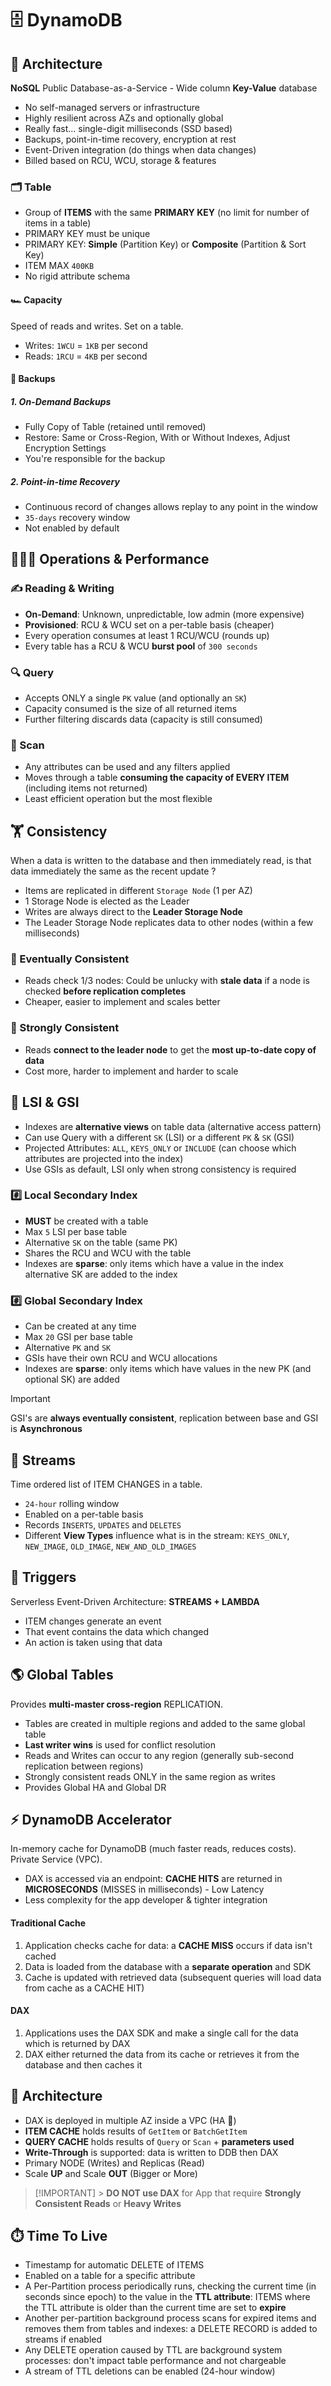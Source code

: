 # 🗄️ DynamoDB

## 📐 Architecture

**NoSQL** Public Database-as-a-Service - Wide column **Key-Value** database

- No self-managed servers or infrastructure
- Highly resilient across AZs and optionally global
- Really fast... single-digit milliseconds (SSD based)
- Backups, point-in-time recovery, encryption at rest
- Event-Driven integration (do things when data changes)
- Billed based on RCU, WCU, storage & features

### 🗂️ Table

- Group of **ITEMS** with the same **PRIMARY KEY** (no limit for number of items in a table)
- PRIMARY KEY must be unique
- PRIMARY KEY: **Simple** (Partition Key) or **Composite** (Partition & Sort Key)
- ITEM MAX `400KB`
- No rigid attribute schema

#### 🏎️ Capacity

Speed of reads and writes. Set on a table.

- Writes: `1WCU` = `1KB` per second
- Reads: `1RCU` = `4KB` per second

#### 💾 Backups

##### 1. On-Demand Backups

- Fully Copy of Table (retained until removed)
- Restore: Same or Cross-Region, With or Without Indexes, Adjust Encryption Settings
- You're responsible for the backup

##### 2. Point-in-time Recovery

- Continuous record of changes allows replay to any point in the window
- `35-days` recovery window
- Not enabled by default

## 👨🏻‍🏭 Operations & Performance

### ✍️ Reading & Writing

- **On-Demand**: Unknown, unpredictable, low admin (more expensive)
- **Provisioned**: RCU & WCU set on a per-table basis (cheaper)
- Every operation consumes at least 1 RCU/WCU (rounds up)
- Every table has a RCU & WCU **burst pool** of `300 seconds`

### 🔍 Query

- Accepts ONLY a single `PK` value (and optionally an `SK`)
- Capacity consumed is the size of all returned items
- Further filtering discards data (capacity is still consumed)

### 🔦 Scan

- Any attributes can be used and any filters applied
- Moves through a table **consuming the capacity of EVERY ITEM** (including items not returned)
- Least efficient operation but the most flexible

## 🏋️ Consistency

When a data is written to the database and then immediately read, is that data immediately the same as the recent update ?

- Items are replicated in different `Storage Node` (1 per AZ)
- 1 Storage Node is elected as the Leader
- Writes are always direct to the **Leader Storage Node**
- The Leader Storage Node replicates data to other nodes (within a few milliseconds)

### 🤷 Eventually Consistent

- Reads check 1/3 nodes: Could be unlucky with **stale data** if a node is checked **before replication completes**
- Cheaper, easier to implement and scales better

### 💪 Strongly Consistent

- Reads **connect to the leader node** to get the **most up-to-date copy of data**
- Cost more, harder to implement and harder to scale

## 📍 LSI & GSI

- Indexes are **alternative views** on table data (alternative access pattern)
- Can use Query with a different `SK` (LSI) or a different `PK` & `SK` (GSI)
- Projected Attributes: `ALL`, `KEYS_ONLY` or `INCLUDE` (can choose which attributes are projected into the index)
- Use GSIs as default, LSI only when strong consistency is required

### #️⃣ Local Secondary Index

- **MUST** be created with a table
- Max `5` LSI per base table
- Alternative `SK` on the table (same PK)
- Shares the RCU and WCU with the table
- Indexes are **sparse**: only items which have a value in the index alternative SK are added to the index

### #️⃣ Global Secondary Index

- Can be created at any time
- Max `20` GSI per base table
- Alternative `PK` and `SK`
- GSIs have their own RCU and WCU allocations
- Indexes are **sparse**: only items which have values in the new PK (and optional SK) are added

> [!IMPORTANT]
> GSI's are **always eventually consistent**, replication between base and GSI is **Asynchronous**

## 🔴 Streams

Time ordered list of ITEM CHANGES in a table.

- `24-hour` rolling window
- Enabled on a per-table basis
- Records `INSERTS`, `UPDATES` and `DELETES`
- Different **View Types** influence what is in the stream: `KEYS_ONLY`, `NEW_IMAGE`, `OLD_IMAGE`, `NEW_AND_OLD_IMAGES`

## 🔫 Triggers

Serverless Event-Driven Architecture: **STREAMS + LAMBDA**

- ITEM changes generate an event
- That event contains the data which changed
- An action is taken using that data

## 🌎 Global Tables

Provides **multi-master cross-region** REPLICATION.

- Tables are created in multiple regions and added to the same global table
- **Last writer wins** is used for conflict resolution
- Reads and Writes can occur to any region (generally sub-second replication between regions)
- Strongly consistent reads ONLY in the same region as writes
- Provides Global HA and Global DR

## ⚡ DynamoDB Accelerator

In-memory cache for DynamoDB (much faster reads, reduces costs). Private Service (VPC).

- DAX is accessed via an endpoint: **CACHE HITS** are returned in **MICROSECONDS** (MISSES in milliseconds) - Low Latency
- Less complexity for the app developer & tighter integration

#### Traditional Cache

1. Application checks cache for data: a **CACHE MISS** occurs if data isn't cached
2. Data is loaded from the database with a **separate operation** and SDK
3. Cache is updated with retrieved data (subsequent queries will load data from cache as a CACHE HIT)

#### DAX

1. Applications uses the DAX SDK and make a single call for the data which is returned by DAX
2. DAX either returned the data from its cache or retrieves it from the database and then caches it

## 📐 Architecture

- DAX is deployed in multiple AZ inside a VPC (HA 🙌)
- **ITEM CACHE** holds results of `GetItem` or `BatchGetItem`
- **QUERY CACHE** holds results of `Query` or `Scan` + **parameters used**
- **Write-Through** is supported: data is written to DDB then DAX
- Primary NODE (Writes) and Replicas (Read)
- Scale **UP** and Scale **OUT** (Bigger or More)

> [!IMPORTANT] > **DO NOT use DAX** for App that require **Strongly Consistent Reads** or **Heavy Writes**

## ⏱️ Time To Live

- Timestamp for automatic DELETE of ITEMS
- Enabled on a table for a specific attribute
- A Per-Partition process periodically runs, checking the current time (in seconds since epoch) to the value in the **TTL attribute**: ITEMS where the TTL attribute is older than the current time are set to **expire**
- Another per-partition background process scans for expired items and removes them from tables and indexes: a DELETE RECORD is added to streams if enabled
- Any DELETE operation caused by TTL are background system processes: don't impact table performance and not chargeable
- A stream of TTL deletions can be enabled (24-hour window)
